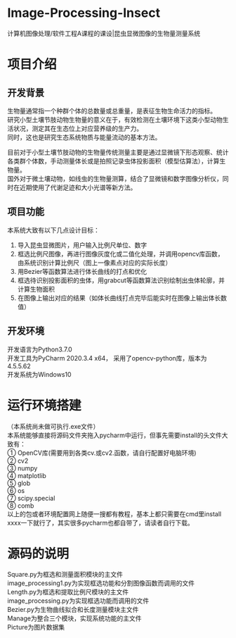 # Image-Processing-Insect
计算机图像处理/软件工程A课程的课设|昆虫显微图像的生物量测量系统
# 项目介绍
## 开发背景
  
生物量通常指一个种群个体的总数量或总重量，是表征生物生命活力的指标。  
研究小型土壤节肢动物生物量的意义在于，有效检测在土壤环境下这类小型动物生活状况，测定其在生态位上对应营养级的生产力。  
同时，这也是研究生态系统物质与能量流动的基本方法。  
    
目前对于小型土壤节肢动物的生物量传统测量主要是通过显微镜下形态观察、统计各类群个体数，手动测量体长或是拍照记录虫体投影面积（模型估算法），计算生物量。  
国外对于微土壤动物，如线虫的生物量测算，结合了显微镜和数字图像分析仪，同时在近期使用了代谢足迹和大小光谱等新方法。
## 项目功能
本系统大致有以下几点设计目标：
1.	导入昆虫显微图片，用户输入比例尺单位、数字
2.	框选比例尺图像，再进行图像灰度化或二值化处理，并调用opencv库函数，由系统识别计算比例尺（图上一像素点对应的实际长度）
3.	用Bezier等函数算法进行体长曲线的打点和优化
4.	框选待识别投影面积的虫体，用grabcut等函数算法识别绘制出虫体轮廓，并计算生物面积
5.	在图像上输出对应的结果（如体长曲线打点完毕后能实时在图像上输出体长数值）
## 开发环境
开发语言为Python3.7.0  
开发工具为PyCharm 2020.3.4 x64， 采用了opencv-python库，版本为4.5.5.62  
开发系统为Windows10 
# 运行环境搭建
（本系统尚未做可执行.exe文件）  
本系统能够直接将源码文件夹拖入pycharm中运行，但事先需要install的头文件大致有：  
①	OpenCV库(需要用到各类cv.或cv2.函数，请自行配置好电脑环境)  
②	cv2  
③	numpy  
④	matplotlib  
⑤	glob  
⑥	os  
⑦	scipy.special  
⑧	comb  
以上的包或者环境配置网上随便一搜都有教程，基本上都只需要在cmd里install xxxx一下就行了，其实很多pycharm也都自带了，请读者自行下载。  
# 源码的说明
Square.py为框选和测量面积模块的主文件  
image_processing1.py为实现框选功能和分割图像函数而调用的文件  
Length.py为框选和提取比例尺模块的主文件  
image_processing.py为实现框选功能而调用的文件  
Bezier.py为生物曲线拟合和长度测量模块主文件  
Manage为整合三个模块，实现系统功能的主文件  
Picture为图片数据集  
